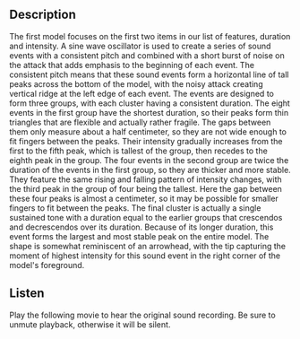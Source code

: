 ## Description

The first model focuses on the first two items in our list of features, duration and intensity. A sine wave oscillator is used to create a series of sound events with a consistent pitch and combined with a short burst of noise on the attack that adds emphasis to the beginning of each event. The consistent pitch means that these sound events form a horizontal line of tall peaks across the bottom of the model, with the noisy attack creating vertical ridge at the left edge of each event. The events are designed to form three groups, with each cluster having a consistent duration. The eight events in the first group have the shortest duration, so their peaks form thin triangles that are flexible and actually rather fragile. The gaps between them only measure about a half centimeter, so they are not wide enough to fit fingers between the peaks. Their intensity gradually increases from the first to the fifth peak, which is tallest of the group, then recedes to the eighth peak in the group. The four events in the second group are twice the duration of the events in the first group, so they are thicker and more stable. They feature the same rising and falling pattern of intensity changes, with the third peak in the group of four being the tallest. Here the gap between these four peaks is almost a centimeter, so it may be possible for smaller fingers to fit between the peaks. The final cluster is actually a single sustained tone with a duration equal to the earlier groups that crescendos and decrescendos over its duration. Because of its longer duration, this event forms the largest and most stable peak on the entire model. The shape is somewhat reminiscent of an arrowhead, with the tip capturing the moment of highest intensity for this sound event in the right corner of the model's foreground.

## Listen

Play the following movie to hear the original sound recording. Be sure to unmute playback, otherwise it will be silent.
